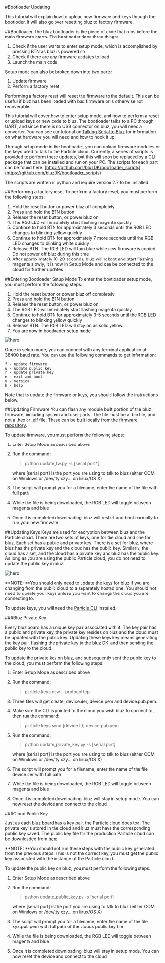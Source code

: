 #Bootloader Updating

This tutorial will explain how to upload new firmware and keys through the bootloder. It will also go over resetting bluz to factory firmware.

##Bootloader
The bluz bootloader is the piece of code that runs before the main firmware starts. The bootloader does three things:

1. Check if the user wants to enter setup mode, which is accomplished by pressing BTN as bluz is powered on
2. Check if there are any firmware updates to load
3. Launch the main code

Setup mode can also be broken down into two parts:

1. Update firmware
2. Perform a factory reset

Performing a factory reset will reset the firmware to the default. This can be useful if bluz has been loaded with bad firmware
or is otherwise not recoverable.

This tutorial will cover how to enter setup mode, and how to perform a reset or upload keys or new code to bluz. The bootloader talks to a
PC through UART, and since there is no USB connector on bluz, you will need a converter. You can see our tutorial on
[Talking Serial to Bluz](../tutorials/serial.md) for information on what hardware you will need and how to hook it up.

Through setup mode in the bootloader, you can upload firmware modules or the keys used to talk to the Particle cloud.
Currently, a series of scripts is provided to perform these updates, but this will soon be replaced by a CLI package that
can be installed and run on your PC. The scripts for each part can be found here: [https://github.com/bluzDK/bootloader_scripts](https://github.com/bluzDK/bootloader_scripts)

The scripts are written in python and require version 2.7 to be installed.

##Performing a factory reset
To perform a factory reset, you must perform the following steps:

1. Hold the reset button or power bluz off completely
2. Press and hold the BTN button
3. Release the reset button, or power bluz on
4. The RGB LED will imediately start flashing magenta quickly
5. Continue to hold BTN for approximately 3 seconds until the RGB LED changes to blinking yellow quickly
5. Continue to hold BTN for approximately 7 more seconds until the RGB LED changes to blinking white quickly
6. Release BTN. The RGB LED will turn blue while new firmware is copied. Do not power off bluz during this time
7. After approximately 10-20 seconds, bluz will reboot and start flashing magenta slowly, it is now in Setup Mode and can be
connected to the cloud for further updates


##Entering Bootloader Setup Mode
To enter the bootloader setup mode, you must perform the following steps:

1. Hold the reset button or power bluz off completely
2. Press and hold the BTN button
3. Release the reset button, or power bluz on
4. The RGB LED will imediately start flashing magenta quickly
5. Continue to hold BTN for approximately 3-5 seconds until the RGB LED changes to blinking yellow quickly
6. Release BTN. The RGB LED will stay on as solid yellow.
7. You are now in bootloader setup mode

![hero](/img/bootloader_setup.jpg)

Once in setup mode, you can connect with any terminal application at 38400 baud rate. You can use the following commands to get information:

    f - update firmware
    u - update public key
    r - update private key
    e - exit and boot
    v - version
    h - help

Note that to update the firmware or keys, you should follow the instructions below.

##Updating Firmware
You can flash any module built portion of the bluz firmware, including system and user parts. The file must be a .bin file,
and not a .hex or .elf file. These can be built locally from the [firmware repository](https://github.com/bluzDK/bluzDK-firmware).

To update firmware, you must perform the following steps:

1. Enter Setup Mode as described above
2. Run the command:

    > python update_fw.py -s [serial port*]

    where [serial port] is the port you are using to talk to bluz (either COM on Windows or /dev/tty.xzy... on linux/OS X)

3. The script will prompt you for a filename, enter the name of the file with full path
4. While the file is being downloaded, the RGB LED will toggle between magenta and blue
5. Once it is completed downloading, bluz will restart and boot normally to run your new firmware


##Updating Keys
Keys are used for encryption between bluz and the Particle cloud. There are two sets of keys, one for the cloud and one for bluz. Each
set has a public and private key. There is a set for bluz, where bluz has the private key and the cloud has the public key.
Similarly, the cloud has a set, and the cloud has a private key and bluz has the public key. As long as you are using the public
Particle cloud, you do not need to update the public key in bluz.

![hero](/img/keys_diagram.jpg)

**NOTE: **You should only need to update the keys for bluz if you are changing from the public cloud to a separately hosted one. You should
not need to update your keys unless you want to change the cloud you are connecting to.

To update keys, you
will need the [Particle CLI](https://docs.particle.io/guide/getting-started/connect/electron/) installed.

###Bluz Private Key

Every bluz board has a unique key pair associated with it. The key pair has a public and private key, the private key resides on bluz
and the cloud must be updated with the public key. Updating these keys key means generating the key pair, flashing the private key to
the bluz DK, and then sending the public key to the cloud.

To update the private key on bluz, and subsequently sent the public key to the cloud, you must perform the following steps:

1. Enter Setup Mode as described above
2. Run the command:

    > particle keys new --protocol tcp

3. Three files will get create, device.der, device.pem and device.pub.pem.
4. Make sure the CLI is pointed to the cloud you wish bluz to connect to, then run the command:

    > particle keys send [device ID] device.pub.pem

5. Run the command:

    > python update_private_key.py -s [serial port]

    where [serial port] is the port you are using to talk to bluz (either COM on Windows or /dev/tty.xzy... on linux/OS X)

6. The script will prompt you for a filename, enter the name of the file device.der with full path
7. While the file is being downloaded, the RGB LED will toggle between magenta and blue
8. Once it is completed downloading, bluz will stay in setup mode. You can now reset the device and connect to the cloud


###Cloud Public Key

Just as each bluz board has a key pair, the Particle cloud does too. The private key is stored in the cloud and bluz must
 have the corresponding public key saved. The public key file for the production Particle cloud can be downloaded from
 [here]( https://s3.amazonaws.com/spark-website/cloud_public.der)

**NOTE: **You should not run these steps with the public key generated from the previous steps. This is not the correct key, you must
get the public key associated with the instance of the Particle cloud.

To update the public key on bluz, you must perform the following steps:

1. Enter Setup Mode as described above
2. Run the command:

    > python update_public_key.py -s [serial port]

    where [serial port] is the port you are using to talk to bluz (either COM on Windows or /dev/tty.xzy... on linux/OS X)

3. The script will prompt you for a filename, enter the name of the file xyz.pub.pem with full path of the clouds public key file
4. While the file is being downloaded, the RGB LED will toggle between magenta and blue
5. Once it is completed downloading, bluz will stay in setup mode. You can now reset the device and connect to the cloud
